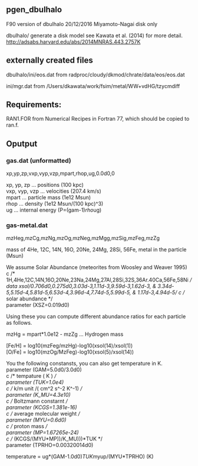

## pgen_dbulhalo

 F90 version of dbulhalo
 20/12/2016 Miyamoto-Nagai disk only

dbulhalo/
 generate a disk model see Kawata et al. (2014) for more detail.
http://adsabs.harvard.edu/abs/2014MNRAS.443.2757K


## externally created files

dbulhalo/ini/eos.dat
 from radproc/cloudy/dkmod/chrate/data/eos/eos.dat

ini/mgr.dat
 from /Users/dkawata/work/fsim/metal/WW+vdHG/tzycmdiff

## Requirements:

RAN1.FOR from Numerical Recipes in Fortran 77, which should be copied to ran.f. 

## Oputput

### gas.dat (unformatted)

xp,yp,zp,vxp,vyp,vzp,mpart,rhop,ug,0.0d0,0

xp, yp, zp ... positions (100 kpc)  
vxp, vyp, vzp ... velocities (207.4 km/s)  
mpart ... particle mass (1e12 Msun)  
rhop ... density (1e12 Msun/(100 kpc)^3)  
ug ... internal energy (P=(gam-1)*rho*ug)

### gas-metal.dat

mzHeg,mzCg,mzNg,mzOg,mzNeg,mzMgg,mzSig,mzFeg,mzZg

mass of 4He, 12C, 14N, 16O, 20Ne, 24Mg, 28Si, 56Fe, metal in the particle (Msun)

We assume Solar Abundance (meteorites from Woosley and Weaver 1995)  
c /* 1H,4He,12C,14N,16O,20Ne,23Na,24Mg,27Al,28Si,32S,36Ar.40Ca,56Fe,58Ni */  
data xsol/0.706d0,0.275d0,3.03d-3,1.11d-3,9.59d-3,1.62d-3,
  & 3.34d-5,5.15d-4,5.81d-5,6.53d-4,3.96d-4,7.74d-5,5.99d-5,
  & 1.17d-3,4.94d-5/
c /* solar abundance */  
parameter (XSZ=0.019d0)  

Using these you can compute different abundance ratios for each particle as follows.

mzHg = mpart*1.0e12 - mzZg ... Hydrogen mass

[Fe/H] = log10(mzFeg/mzHg)-log10(xsol(14)/xsol(1))  
[O/Fe] = log10(mzOg/MzFeg)-log10(xsol(5)/xsol(14))

You the following constansts, you can also get temperature in K.  
      parameter (GAM=5.0d0/3.0d0)  
c /* tempature ( K ) */  
      parameter (TUK=1.0e4)  
c /* k/m unit /( cm^2 s^-2 K^-1) */  
      parameter (K_MU=4.3e10)  
c /* Boltzmann constarnt */  
      parameter (KCGS=1.381e-16)  
c /* average molecular weight */      
      parameter (MYU=0.6d0)  
c /* proton mass */  
      parameter (MP=1.67265e-24)  
c /* (KCGS/(MYU*MP))/K_MU)))*TUK */  
      parameter (TPRHO=0.00320014d0)  

temperature = ug*(GAM-1.0d0)*TUK*myup/(MYU*TPRHO) (K)




